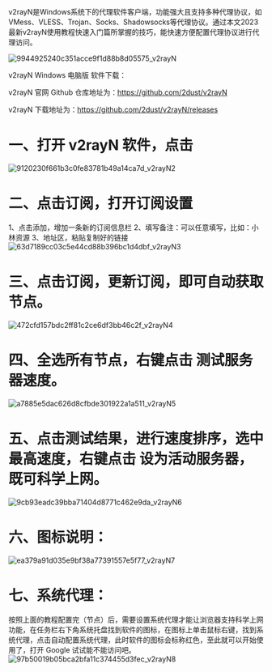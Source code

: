 v2rayN是Windows系统下的代理软件客户端，功能强大且支持多种代理协议，如VMess、VLESS、Trojan、Socks、Shadowsocks等代理协议。通过本文2023最新v2rayN使用教程快速入门篇所掌握的技巧，能快速方便配置代理协议进行代理访问。

![9944925240c351acce9f1d88b8d05575_v2rayN](https://github.com/xiaofeivip/tutorial/assets/37949125/6c7aa0db-a6a1-4f03-83e2-65d202df83f7)


v2rayN Windows 电脑版 软件下载：

v2rayN 官网 Github 仓库地址为：https://github.com/2dust/v2rayN

v2rayN 下载地址为：https://github.com/2dust/v2rayN/releases

 
# 一、打开 v2rayN 软件，点击
![9120230f661b3c0fe83781b49a14ca7d_v2rayN2](https://github.com/xiaofeivip/tutorial/assets/37949125/49d037ec-4a82-4cc9-8770-9202c086778b)

 
# 二、点击订阅，打开订阅设置
1、点击添加，增加一条新的订阅信息栏
2、填写备注：可以任意填写，比如：小林资源
3、地址区，粘贴复制好的链接
![63d7189cc03c5e44cd88b396bc1d4dbf_v2rayN3](https://github.com/xiaofeivip/tutorial/assets/37949125/ca1897f6-bd09-46fa-9fd9-ba3d0e467b01)


# 三、点击订阅，更新订阅，即可自动获取节点。
![472cfd157bdc2ff81c2ce6df3bb46c2f_v2rayN4](https://github.com/xiaofeivip/tutorial/assets/37949125/4d707782-9523-4849-8d79-ec194f98e3c6)

 
# 四、全选所有节点，右键点击 测试服务器速度。
![a7885e5dac626d8cfbde301922a1a511_v2rayN5](https://github.com/xiaofeivip/tutorial/assets/37949125/a59ecb66-4a16-41c0-9af2-ecea75cac2a6)

 
# 五、点击测试结果，进行速度排序，选中最高速度，右键点击 设为活动服务器，既可科学上网。
![9cb93eadc39bba71404d8771c462e9da_v2rayN6](https://github.com/xiaofeivip/tutorial/assets/37949125/70ec8318-c353-460c-99a2-10783d530ab0)

 
# 六、图标说明：
![ea379a91d035e9bf38a77391557e5f77_v2rayN7](https://github.com/xiaofeivip/tutorial/assets/37949125/bef8cacd-3663-401e-9337-eb3e057b38da)

 
# 七、系统代理：
按照上面的教程配置完（节点）后，需要设置系统代理才能让浏览器支持科学上网功能，在任务栏右下角系统托盘找到软件的图标，在图标上单击鼠标右键，找到系统代理，点击自动配置系统代理，此时软件的图标会标称红色，至此就可以开始使用了，打开 Google 试试能不能访问吧。
![97b50019b05bca2bfa11c374455d3fec_v2rayN8](https://github.com/xiaofeivip/tutorial/assets/37949125/486f186d-8d1c-4075-8a49-3aa8c1e5e7eb)

 
